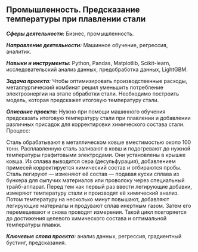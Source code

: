 ## Промышленность. Предсказание температуры при плавлении стали

***Сферы деятельности:*** Бизнес, промышленность.

***Направление деятельности:*** Машинное обучение, регрессия, аналитик.

***Навыки и инструменты:*** Python, Pandas, Matplotlib, Scikit-learn, исследовательский анализ данных, предобработка данных, LightGBM.

***Задача проекта:*** Чтобы оптимизировать производственные расходы, металлургический комбинат решил уменьшить потребление электроэнергии на этапе обработки стали. Необходимо построить модель, которая предскажет итоговую температуру стали.

***Описание проекта:*** Нужно при помощи машинного обучения предсказать итоговую температуру стали при плавлении и добавлении различных присадок для корректировки химического состава стали. Процесс:

Сталь обрабатывают в металлическом ковше вместимостью около 100 тонн. Расплавленную сталь заливают в ковш и подогревают до нужной температуры графитовыми электродами. Они установлены в крышке ковша.
Из сплава выводится сера (десульфурация), добавлением примесей корректируется химический состав и отбираются пробы. Сталь легируют — изменяют её состав — подавая куски сплава из бункера для сыпучих материалов или проволоку через специальный трайб-аппарат.
Перед тем как первый раз ввести легирующие добавки, измеряют температуру стали и производят её химический анализ. Потом температуру на несколько минут повышают, добавляют легирующие материалы и продувают сплав инертным газом. Затем его перемешивают и снова проводят измерения. Такой цикл повторяется до достижения целевого химического состава и оптимальной температуры плавки.

***Ключевые слова проекта:*** анализ данных, регрессия, градиентный бустинг, предсказания.